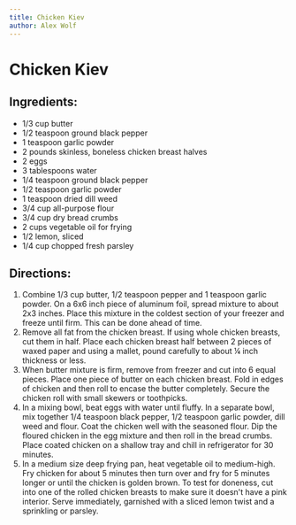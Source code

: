 ```yaml
---
title: Chicken Kiev
author: Alex Wolf
---
```

# Chicken Kiev

## Ingredients:

* 1/3 cup butter
* 1/2 teaspoon ground black pepper
* 1 teaspoon garlic powder
* 2 pounds skinless, boneless chicken breast halves
* 2 eggs
* 3 tablespoons water
* 1/4 teaspoon ground black pepper
* 1/2 teaspoon garlic powder
* 1 teaspoon dried dill weed
* 3/4 cup all-purpose flour
* 3/4 cup dry bread crumbs
* 2 cups vegetable oil for frying
* 1/2 lemon, sliced
* 1/4 cup chopped fresh parsley

## Directions:

1.	Combine 1/3 cup butter, 1/2 teaspoon pepper and 1 teaspoon garlic powder. On a 6x6 inch piece of aluminum foil, spread mixture to about 2x3 inches. Place this mixture in the coldest section of your freezer and freeze until firm. This can be done ahead of time.
2.	Remove all fat from the chicken breast. If using whole chicken breasts, cut them in half. Place each chicken breast half between 2 pieces of waxed paper and using a mallet, pound carefully to about ¼ inch thickness or less.
3.	When butter mixture is firm, remove from freezer and cut into 6 equal pieces. Place one piece of butter on each chicken breast. Fold in edges of chicken and then roll to encase the butter completely. Secure the chicken roll with small skewers or toothpicks.
4.	In a mixing bowl, beat eggs with water until fluffy. In a separate bowl, mix together 1/4 teaspoon black pepper, 1/2 teaspoon garlic powder, dill weed and flour. Coat the chicken well with the seasoned flour. Dip the floured chicken in the egg mixture and then roll in the bread crumbs. Place coated chicken on a shallow tray and chill in refrigerator for 30 minutes.
5.	In a medium size deep frying pan, heat vegetable oil to medium-high. Fry chicken for about 5 minutes then turn over and fry for 5 minutes longer or until the chicken is golden brown. To test for doneness, cut into one of the rolled chicken breasts to make sure it doesn't have a pink interior. Serve immediately, garnished with a sliced lemon twist and a sprinkling or parsley.
